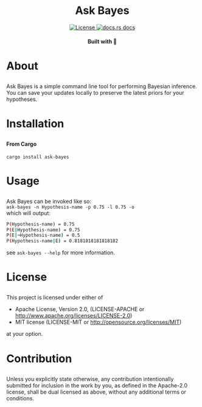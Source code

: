 <div align="center">

  <h1>Ask Bayes</h1>

  <p>
    <a href="https://crates.io/crates/ask_bayes">
      <img src="https://img.shields.io/crates/l/ask_bayes?style=for-the-badge" alt="License"/>
    </a>
    <a href="https://docs.rs/{{project-name}}">
      <img src="https://img.shields.io/badge/docs-latest-blue.svg?style=for-the-badge" alt="docs.rs docs" />
    </a>
  </p>

<sub><h4>Built with 🦀</h4></sub>
</div>

# <p id="about">About</p>

Ask Bayes is a simple command line tool for performing Bayesian inference.  You can save your updates locally to preserve the latest priors for your hypotheses.

# <p id="installation">Installation</p>

  <h4>From Cargo</h4>

`cargo install ask-bayes`

# <p id="usage">Usage</p>
Ask Bayes can be invoked like so:  
`ask-bayes -n Hypothesis-name -p 0.75 -l 0.75 -o`  
which will output:  
```bash 
P(Hypothesis-name) = 0.75
P(E|Hypothesis-name) = 0.75
P(E|¬Hypothesis-name) = 0.5
P(Hypothesis-name|E) = 0.8181818181818182
```
see `ask-bayes --help` for more information.

# <p id="license">License</p>

This project is licensed under either of

- Apache License, Version 2.0, (LICENSE-APACHE or http://www.apache.org/licenses/LICENSE-2.0)
- MIT license (LICENSE-MIT or http://opensource.org/licenses/MIT)

at your option.

# <p id="contribution">Contribution</p>


Unless you explicitly state otherwise, any contribution intentionally submitted for inclusion in the work by you, as defined in the Apache-2.0 license, shall be dual licensed as above, without any additional terms or conditions.
